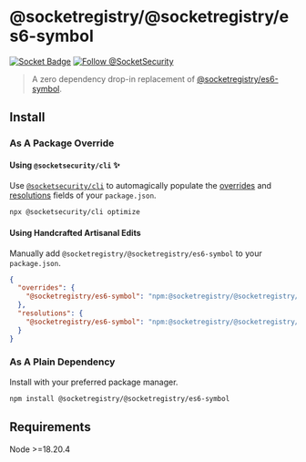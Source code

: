 # @socketregistry/@socketregistry/es6-symbol

[![Socket Badge](https://socket.dev/api/badge/npm/package/@socketregistry/@socketregistry/es6-symbol)](https://socket.dev/npm/package/@socketregistry/@socketregistry/es6-symbol)
[![Follow @SocketSecurity](https://img.shields.io/twitter/follow/SocketSecurity?style=social)](https://twitter.com/SocketSecurity)

> A zero dependency drop-in replacement of
> [@socketregistry/es6-symbol](https://www.npmjs.com/package/@socketregistry/es6-symbol).

## Install

### As A Package Override

#### Using `@socketsecurity/cli` :sparkles:

Use [`@socketsecurity/cli`](https://www.npmjs.com/package/@socketsecurity/cli)
to automagically populate the
[overrides](https://docs.npmjs.com/cli/v9/configuring-npm/package-json#overrides)
and [resolutions](https://yarnpkg.com/configuration/manifest#resolutions) fields
of your `package.json`.

```sh
npx @socketsecurity/cli optimize
```

#### Using Handcrafted Artisanal Edits

Manually add `@socketregistry/@socketregistry/es6-symbol` to your
`package.json`.

```json
{
  "overrides": {
    "@socketregistry/es6-symbol": "npm:@socketregistry/@socketregistry/es6-symbol@^1"
  },
  "resolutions": {
    "@socketregistry/es6-symbol": "npm:@socketregistry/@socketregistry/es6-symbol@^1"
  }
}
```

### As A Plain Dependency

Install with your preferred package manager.

```sh
npm install @socketregistry/@socketregistry/es6-symbol
```

## Requirements

Node &gt;=18.20.4
